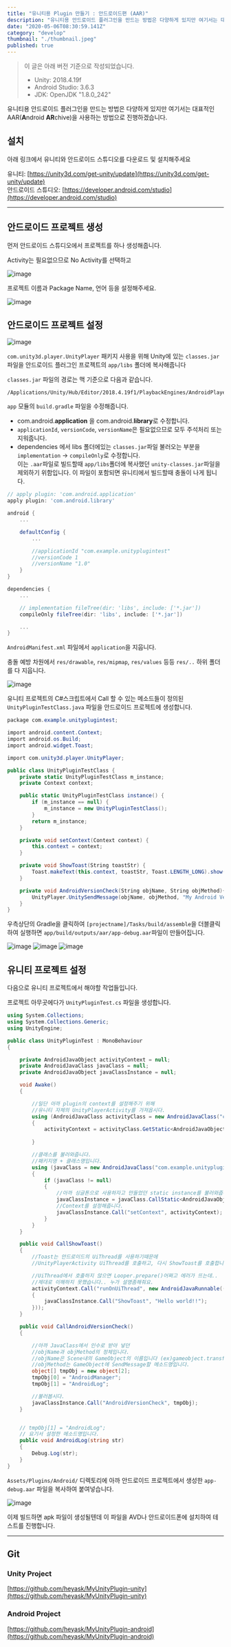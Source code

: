 ```yaml
---
title: "유니티용 Plugin 만들기 : 안드로이드편 (AAR)"
description: "유니티용 안드로이드 플러그인을 만드는 방법은 다양하게 있지만 여기서는 대표적인 AAR(Android ARchive)을 사용하는 방법으로 진행하겠습니다. 아래 링크에서 유니티와 안드로이드 스튜디오를 다운로드 및 설치해주세요. 먼저 안드로이드 스튜디오에서 프로젝트를 하나 생성해줍니다. Activity는 필요없으므로 No Activity를 선택하고 프로젝트 이름과 Package Name, 언어 등을 설정해주세요."
date: "2020-05-06T08:30:59.141Z"
category: "develop"
thumbnail: "./thumbnail.jpeg"
published: true
---
```


> 이 글은 아래 버전 기준으로 작성되었습니다.
> 
> - Unity: 2018.4.19f  
> - Android Studio: 3.6.3  
> - JDK: OpenJDK "1.8.0_242"

유니티용 안드로이드 플러그인을 만드는 방법은 다양하게 있지만 여기서는 대표적인 AAR(**A**ndroid **AR**chive)을 사용하는 방법으로 진행하겠습니다.


## 설치

아래 링크에서 유니티와 안드로이드 스튜디오를 다운로드 및 설치해주세요

유니티: [https://unity3d.com/get-unity/update](https://unity3d.com/get-unity/update)  
안드로이드 스튜디오: [https://developer.android.com/studio](https://developer.android.com/studio)

---

## 안드로이드 프로젝트 생성

먼저 안드로이드 스튜디오에서 프로젝트를 하나 생성해줍니다.

Activity는 필요없으므로 No Activity를 선택하고

![image](./asset-1.png)

프로젝트 이름과 Package Name, 언어 등을 설정해주세요.

![image](./asset-2.png)


## 안드로이드 프로젝트 설정

![image](./asset-3.png)

`com.unity3d.player.UnityPlayer` 패키지 사용을 위해 Unity에 있는 `classes.jar`파일을 안드로이드 플러그인 프로젝트의 `app/libs` 폴더에 복사해줍니다

`classes.jar` 파일의 경로는 맥 기준으로 다음과 같습니다.

```shell
/Applications/Unity/Hub/Editor/2018.4.19f1/PlaybackEngines/AndroidPlayer/Variations/il2cpp/Release/Classes/classes.jar
```


`app` 모듈의 `build.gradle` 파일을 수정해줍니다.

-   com.android.**application** 을 com.android.**library**로 수정합니다.
-   `applicationId`, `versionCode`, `versionName`은 필요없으므로 모두 주석처리 또는 지워줍니다.
-   dependencies 에서 libs 폴더에있는 `classes.jar`파일 불러오는 부분을 `implementation` -> `compileOnly`로 수정합니다.  
    이는 `.aar`파일로 빌드할때 `app/libs`폴더에 복사했던 `unity-classes.jar`파일을 제외하기 위함입니다. 이 파일이 포함되면 유니티에서 빌드할때 충돌이 나게 됩니다.

```gradle
// apply plugin: 'com.android.application'
apply plugin: 'com.android.library'

android {
    ...

    defaultConfig { 
        ...

        //applicationId "com.example.unityplugintest"
        //versionCode 1
        //versionName "1.0"
    }
}

dependencies {
    ...

    // implementation fileTree(dir: 'libs', include: ['*.jar'])
    compileOnly fileTree(dir: 'libs', include: ['*.jar'])

    ...
}
```

`AndroidManifest.xml` 파일에서 `application`을 지웁니다.

충돌 예방 차원에서 `res/drawable`, `res/mipmap`, `res/values` 등등 `res/..` 하위 폴더를 다 지웁니다.

![image](./asset-4.png)

유니티 프로젝트의 C#스크립트에서 Call 할 수 있는 메소드들이 정의된 `UnityPluginTestClass.java` 파일을 안드로이드 프로젝트에 생성합니다.

```cs
package com.example.unityplugintest;

import android.content.Context;
import android.os.Build;
import android.widget.Toast;

import com.unity3d.player.UnityPlayer;

public class UnityPluginTestClass {
    private static UnityPluginTestClass m_instance;
    private Context context;

    public static UnityPluginTestClass instance() {
        if (m_instance == null) {
            m_instance = new UnityPluginTestClass();
        }
        return m_instance;
    }

    private void setContext(Context context) {
        this.context = context;
    }

    private void ShowToast(String toastStr) {
        Toast.makeText(this.context, toastStr, Toast.LENGTH_LONG).show();
    }

    private void AndroidVersionCheck(String objName, String objMethod){
        UnityPlayer.UnitySendMessage(objName, objMethod, "My Android Version: " + Build.VERSION.RELEASE);
    }
}
```

우측상단의 Gradle을 클릭하여 `[projectname]/Tasks/build/assemble`을 더블클릭하여 실행하면 `app/build/outputs/aar/app-debug.aar`파일이 만들어집니다.

![image](./asset-5.png)
![image](./asset-6.png)
![image](./asset-7.png)

## 유니티 프로젝트 설정

다음으로 유니티 프로젝트에서 해야할 작업들입니다.

프로젝트 아무곳에다가 `UnityPluginTest.cs` 파일을 생성합니다.

```cs
using System.Collections;
using System.Collections.Generic;
using UnityEngine;

public class UnityPluginTest : MonoBehaviour
{

    private AndroidJavaObject activityContext = null;
    private AndroidJavaClass javaClass = null;
    private AndroidJavaObject javaClassInstance = null;

    void Awake()
    {

        //일단 아까 plugin의 context를 설정해주기 위해
        //유니티 자체의 UnityPlayerActivity를 가져옵시다.
        using (AndroidJavaClass activityClass = new AndroidJavaClass("com.unity3d.player.UnityPlayer"))
        {
            activityContext = activityClass.GetStatic<AndroidJavaObject>("currentActivity");
            
        }

        //클래스를 불러와줍니다.
        //패키지명 + 클래스명입니다.
        using (javaClass = new AndroidJavaClass("com.example.unityplugintest.UnityPluginTestClass"))
        {
            if (javaClass != null)
            {
                //아까 싱글톤으로 사용하자고 만들었던 static instance를 불러와줍니다.
                javaClassInstance = javaClass.CallStatic<AndroidJavaObject>("instance");
                //Context를 설정해줍니다.
                javaClassInstance.Call("setContext", activityContext);
            }
        }
    }

    public void CallShowToast()
    {
        //Toast는 안드로이드의 UiThread를 사용하기때문에 
        //UnityPlayerActivity UiThread를 호출하고, 다시 ShowToast를 호출합니다.

        //UiThread에서 호출하지 않으면 Looper.prepare()어쩌고 에러가 뜨는데..
        //제대로 이해하지 못했습니다.. 누가 설명좀해줘요.
        activityContext.Call("runOnUiThread", new AndroidJavaRunnable(() =>
        {
            javaClassInstance.Call("ShowToast", "Hello world!!");
        }));
    }

    public void CallAndroidVersionCheck()
    {

        //아까 JavaClass에서 인수로 받아 넣던
        //objName과 objMethod의 정체입니다.
        //objName은 Scene내의 GameObject의 이름입니다 (ex)gameobject.transform.name)
        //objMethod는 GameObject에 SendMessage할 메소드명입니다.
        object[] tmpObj = new object[2];
        tmpObj[0] = "AndroidManager";
        tmpObj[1] = "AndroidLog";

        //불러봅시다.
        javaClassInstance.Call("AndroidVersionCheck", tmpObj);
    }


    // tmpObj[1] = "AndroidLog";
    // 요기서 설정한 메소드명입니다.
    public void AndroidLog(string str)
    {
        Debug.Log(str);
    }
}
```

`Assets/Plugins/Android/` 디렉토리에 아까 안드로이드 프로젝트에서 생성한 `app-debug.aar` 파일을 복사하여 붙여넣습니다.

![image](./asset-8.png)

이제 빌드하면 apk 파일이 생성될텐데 이 파일을 AVD나 안드로이드폰에 설치하여 테스트를 진행합니다.

---

## Git

### Unity Project

[https://github.com/heyask/MyUnityPlugin-unity](https://github.com/heyask/MyUnityPlugin-unity)

### Android Project

[https://github.com/heyask/MyUnityPlugin-android](https://github.com/heyask/MyUnityPlugin-android)